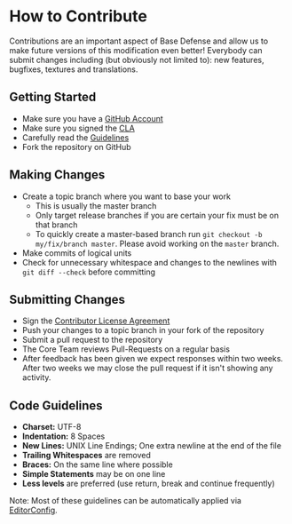 How to Contribute
=================

Contributions are an important aspect of Base Defense and allow us to make future versions of this modification even
better! Everybody can submit changes including (but obviously not limited to): new features, bugfixes, textures and
translations.

Getting Started
---------------

* Make sure you have a [GitHub Account](https://github.com/signup/free)
* Make sure you signed the [CLA](https://www.clahub.com/agreements/LordAkkarin/BaseDefense2)
* Carefully read the [Guidelines](#guidelines)
* Fork the repository on GitHub

Making Changes
--------------

* Create a topic branch where you want to base your work
  - This is usually the master branch
  - Only target release branches if you are certain your fix must be on that branch
  - To quickly create a master-based branch run ```git checkout -b my/fix/branch master```. Please avoid working on the ```master``` branch.
* Make commits of logical units
* Check for unnecessary whitespace and changes to the newlines with ```git diff --check``` before committing

Submitting Changes
------------------
* Sign the [Contributor License Agreement](https://www.clahub.com/agreements/LordAkkarin/BaseDefense2)
* Push your changes to a topic branch in your fork of the repository
* Submit a pull request to the repository
* The Core Team reviews Pull-Requests on a regular basis
* After feedback has been given we expect responses within two weeks. After two weeks we may close the pull request if it isn't showing any activity.

Code Guidelines
---------------
* **Charset:** UTF-8
* **Indentation:** 8 Spaces
* **New Lines:** UNIX Line Endings; One extra newline at the end of the file
* **Trailing Whitespaces** are removed
* **Braces:** On the same line where possible
* **Simple Statements** may be on one line
* **Less levels** are preferred (use return, break and continue frequently)

Note: Most of these guidelines can be automatically applied via [EditorConfig](http://editorconfig.org/).
